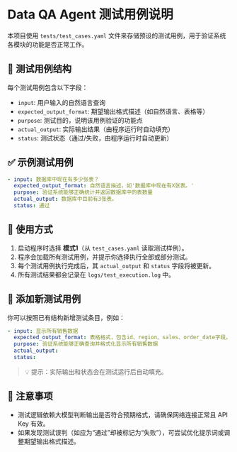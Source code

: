# Data QA Agent 测试用例说明

本项目使用 `tests/test_cases.yaml` 文件来存储预设的测试用例，用于验证系统各模块的功能是否正常工作。

## 🧪 测试用例结构

每个测试用例包含以下字段：

- `input`: 用户输入的自然语言查询
- `expected_output_format`: 期望输出格式描述（如自然语言、表格等）
- `purpose`: 测试目的，说明该用例验证的功能点
- `actual_output`: 实际输出结果（由程序运行时自动填充）
- `status`: 测试状态（通过/失败，由程序运行时自动更新）

## ✅ 示例测试用例

```yaml
- input: 数据库中现在有多少张表？
  expected_output_format: 自然语言描述，如'数据库中现在有X张表。'
  purpose: 验证系统能够正确统计并返回数据库中的表数量
  actual_output: 数据库中目前有3张表。
  status: 通过
```

## 📝 使用方式

1. 启动程序时选择 **模式1**（从 `test_cases.yaml` 读取测试样例）。
2. 程序会加载所有测试用例，并提示你选择执行全部或部分测试。
3. 每个测试用例执行完成后，其 `actual_output` 和 `status` 字段将被更新。
4. 所有测试结果都会记录在 `logs/test_execution.log` 中。

## 🧩 添加新测试用例

你可以按照已有结构新增测试条目，例如：

```yaml
- input: 显示所有销售数据
  expected_output_format: 表格格式，包含id、region、sales、order_date字段，使用psql风格的表格
  purpose: 验证系统能够正确查询并格式化显示所有销售数据
  actual_output: 
  status: 
```

> 💡 提示：实际输出和状态会在测试运行后自动填充。

## 📌 注意事项

- 测试逻辑依赖大模型判断输出是否符合预期格式，请确保网络连接正常且 API Key 有效。
- 如果发现测试误判（如应为“通过”却被标记为“失败”），可尝试优化提示词或调整期望输出格式描述。